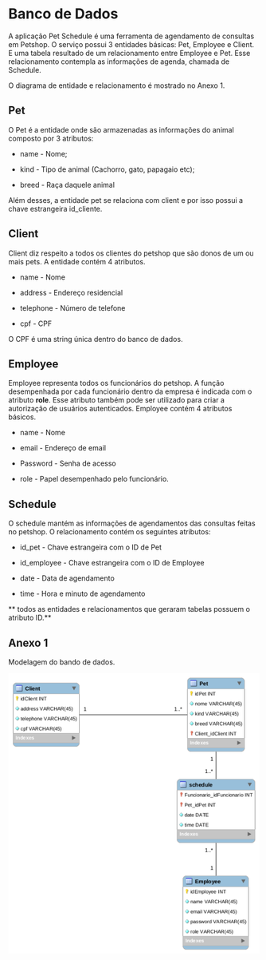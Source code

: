 # Banco de Dados

A aplicação Pet Schedule é uma ferramenta de agendamento de consultas em Petshop.
O serviço possui 3 entidades básicas: Pet, Employee e Client. E uma tabela resultado de um relacionamento entre Employee e Pet. Esse relacionamento contempla as informações de agenda, chamada de Schedule. 

O diagrama de entidade e relacionamento é mostrado no Anexo 1.

## Pet
O Pet é a entidade onde são armazenadas as informações do animal composto por 3 atributos:

 * name - Nome;
 
 * kind - Tipo de animal (Cachorro, gato, papagaio etc);
 
 * breed - Raça daquele animal
 
 Além desses, a entidade pet se relaciona com client e por isso possui a chave estrangeira id_cliente.
 
 ## Client
 Client diz respeito a todos os clientes do petshop que são donos de um ou mais pets. A entidade contém 4 atributos.
 
  * name - Nome
  
  * address - Endereço residencial
  
  * telephone - Número de telefone
  
  * cpf - CPF
  
O CPF é uma string única dentro do banco de dados.
  
## Employee
Employee representa todos os funcionários do petshop. A função desempenhada por cada funcionário dentro da empresa é indicada com o atributo **role**. Esse atributo também pode ser utilizado para criar a autorização de usuários autenticados.
Employee contém 4 atributos básicos.

 * name - Nome
 
 * email - Endereço de email
 
 * Password - Senha de acesso
 
 * role - Papel desempenhado pelo funcionário.

## Schedule
O schedule mantém as informações de agendamentos das consultas feitas no petshop. O relacionamento contém os seguintes atributos:

 * id_pet - Chave estrangeira com o ID de Pet
 
 * id_employee - Chave estrangeira com o ID de Employee
 
 * date - Data de agendamento
 
 * time - Hora e minuto de agendamento
 
 
** todos as entidades e relacionamentos que geraram tabelas possuem o atributo ID.** 

 ## Anexo 1
Modelagem do bando de dados.

![db_model](../images/db_model.png)

